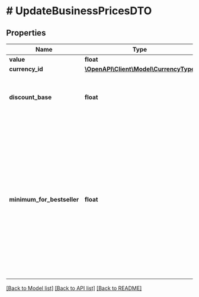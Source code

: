 # # UpdateBusinessPricesDTO

## Properties

Name | Type | Description | Notes
------------ | ------------- | ------------- | -------------
**value** | **float** | Цена товара. |
**currency_id** | [**\OpenAPI\Client\Model\CurrencyType**](CurrencyType.md) |  |
**discount_base** | **float** | Зачеркнутая цена.  Число должно быть целым. Вы можете указать цену со скидкой от 5 до 99%.  Передавайте этот параметр при каждом обновлении цены, если предоставляете скидку на товар. | [optional]
**minimum_for_bestseller** | **float** | Минимальная цена товара для попадания в акцию «Бестселлеры Маркета». Подробнее об этом способе участия читайте [в Справке Маркета для продавцов](https://yandex.ru/support/marketplace/ru/marketing/promos/market/bestsellers#minimum).  При передаче цены ориентируйтесь на значение параметра &#x60;maxPromoPrice&#x60; (максимально возможная цена для участия в акции) в методе [POST businesses/{businessId}/promos/offers](../../reference/promos/getPromoOffers.md).  Товар не попадет в акцию с помощью этого способа, если:  * Не передать этот параметр. Удалится значение, которое вы указали ранее. * В методе [POST businesses/{businessId}/offer-prices](../../reference/prices/getDefaultPrices.md) для этого товара возвращается параметр &#x60;excludedFromBestsellers&#x60; со значением &#x60;true&#x60;.    Но товар по-прежнему сможет попасть в акцию через [автоматическое участие](:no-translate[*auto]) или [ручное добавление](:no-translate[*updatePromoOffers]). | [optional]

[[Back to Model list]](../../README.md#models) [[Back to API list]](../../README.md#endpoints) [[Back to README]](../../README.md)
